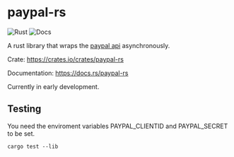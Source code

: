 # paypal-rs 
![Rust](https://github.com/edg-l/paypal-rs/workflows/Rust/badge.svg)
![Docs](https://docs.rs/paypal-rs/badge.svg)

A rust library that wraps the [paypal api](https://developer.paypal.com/docs/api) asynchronously.

Crate: https://crates.io/crates/paypal-rs

Documentation: https://docs.rs/paypal-rs

Currently in early development.

## Testing
You need the enviroment variables PAYPAL_CLIENTID and PAYPAL_SECRET to be set.

`cargo test --lib`